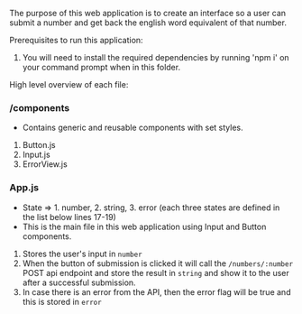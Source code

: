 The purpose of this web application is to create an interface so a user can submit a number and get back the english word equivalent of that number.

Prerequisites to run this application:
1. You will need to install the required dependencies by running 'npm i' on your command prompt when in this folder.

High level overview of each file:

### /components
- Contains generic and reusable components with set styles.
1. Button.js
2. Input.js
2. ErrorView.js

### App.js
- State => 1. number, 2. string, 3. error (each three states are defined in the list below lines 17-19)
- This is the main file in this web application using Input and Button components.
1. Stores the user's input in `number`
2. When the button of submission is clicked it will call the `/numbers/:number` POST api endpoint and store the result in `string` and show it to the user after a successful submission.
3. In case there is an error from the API, then the error flag will be true and this is stored in `error`
